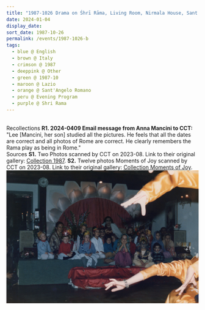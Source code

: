 ```yaml
---
title: "1987-1026 Drama on Śhrī Rāma, Living Room, Nirmala House, Sant'Angelo Romano (7 kms N of Guidonia), Lazio, Italy (date to be confirmed)"
date: 2024-01-04
display_date: 
sort_date: 1987-10-26
permalink: /events/1987-1026-b
tags:
  - blue @ English
  - brown @ Italy
  - crimson @ 1987
  - deeppink @ Other
  - green @ 1987-10
  - maroon @ Lazio
  - orange @ Sant'Angelo Romano
  - peru @ Evening Program
  - purple @ Shri Rama
---
```


<br>

<wave-list>
  <list-title color="DarkSeaGreen" width="65"> Recollections</list-title>
  <list-item color="BlanchedAlmond" width="280"><b>R1. 2024-0409 Email message from Anna Mancini to CCT:</b> "Lee [Mancini, her son] studied all the pictures. He feels that all the dates are correct and all photos of Rome are correct. He clearly remembers the Rama play as being in Rome."</list-item>
</wave-list>

<br>

<wave-list>
  <list-title color="DarkSeaGreen" width="40">Sources</list-title>
  <list-item color="BlanchedAlmond"  width="280"><b>S1.</b> Two Photos scanned by CCT on 2023-08. Link to their original gallery: <a href="https://eternalmoments.smugmug.com/Collections/Anna-Mancini-Collection/1987/">Collection 1987</a>.</list-item>
  <list-item color="Lavender"  width="280"><b>S2.</b> Twelve photos Moments of Joy scanned by CCT on 2023-08. Link to their original gallery: <a href="https://eternalmoments.smugmug.com/Collections/Anna-Mancini-Collection/Moments-of-Joy">Collection Moments of Joy</a>.</list-item>
</wave-list>

<div style="text-align: center"><img src="/images/1987-1027_Drama_on_Shri_Rama,_Living Room,_Nirmala_House,_Sant'Angelo_Romano_(7_kms_N_of_Guidonia)_Lazio,_Italy_01_(from_tif)_(Anna_Mancini_Collection).jpg" /></div>